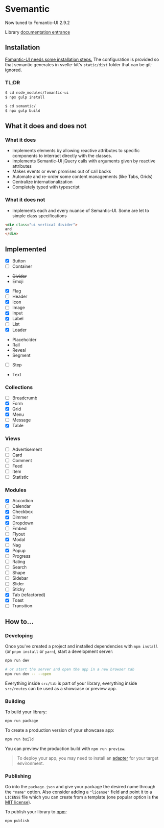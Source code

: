 
# Svemantic

Now tuned to Fomantic-UI 2.9.2

Library [documentation entrance](./src/lib/README.md)

## Installation

[Fomantic-UI needs some installation steps.](https://fomantic-ui.com/introduction/getting-started.html)
The configuration is provided so that semantic generates in svelte-kit's `static/dist` folder that can be git-ignored.

### TL;DR

```sh
$ cd node_modules/fomantic-ui
$ npx gulp install
```
```sh
$ cd semantic/
$ npx gulp build
```

## What it does and does not

### What it does

- Implements elements by allowing reactive attributes to specific components to interract directly with the classes.
- Implements Semantic-UI jQuery calls with arguments given by reactive attributes
- Makes events or even promises out of call backs
- Automate and re-order some content managements (like Tabs, Grids)
- Centralize internationalization
- Completely typed with typescript

### What it does not

- Implements each and every nuance of Semantic-UI. Some are let to simple class specifications
```html
<div class="ui vertical divider">
and
</div>
```

## Implemented

- [x] Button
- [ ] Container
- ~~Divider~~
- Emoji
- [x] Flag
- [ ] Header
- [x] Icon
- [ ] Image
- [x] Input
- [x] Label
- [ ] List
- [x] Loader
- Placeholder
- Rail
- Reveal
- Segment
- [ ] Step
- Text

### Collections

- [ ] Breadcrumb
- [X] Form
- [x] Grid
- [x] Menu
- [ ] Message
- [x] Table

### Views

- [ ] Advertisement
- [ ] Card
- [ ] Comment
- [ ] Feed
- [ ] Item
- [ ] Statistic

### Modules

- [x] Accordion
- [ ] Calendar
- [x] Checkbox
- [x] Dimmer
- [x] Dropdown
- [ ] Embed
- [ ] Flyout
- [x] Modal
- [ ] Nag
- [x] Popup
- [ ] Progress
- [ ] Rating
- [ ] Search
- [ ] Shape
- [ ] Sidebar
- [ ] Slider
- [ ] Sticky
- [x] Tab	(refactored)
- [x] Toast
- [ ] Transition
## How to...
### Developing

Once you've created a project and installed dependencies with `npm install` (or `pnpm install` or `yarn`), start a development server:

```bash
npm run dev

# or start the server and open the app in a new browser tab
npm run dev -- --open
```

Everything inside `src/lib` is part of your library, everything inside `src/routes` can be used as a showcase or preview app.

### Building

To build your library:

```bash
npm run package
```

To create a production version of your showcase app:

```bash
npm run build
```

You can preview the production build with `npm run preview`.

> To deploy your app, you may need to install an [adapter](https://kit.svelte.dev/docs/adapters) for your target environment.

### Publishing

Go into the `package.json` and give your package the desired name through the `"name"` option. Also consider adding a `"license"` field and point it to a `LICENSE` file which you can create from a template (one popular option is the [MIT license](https://opensource.org/license/mit/)).

To publish your library to [npm](https://www.npmjs.com):

```bash
npm publish
```
